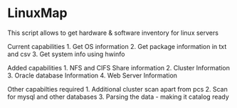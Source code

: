 # LinuxMap
This script allows to get hardware & software inventory for linux servers

Current capabilities
    1. Get OS information
    2. Get package information in txt and csv
    3. Get system info using hwinfo

Added capabilities
    1. NFS and CIFS Share information
    2. Cluster Information
    3. Oracle database Information
    4. Web Server Information

Other capabilties required
    1. Additional cluster scan apart from pcs
    2. Scan for mysql and other databases
    3. Parsing the data - making it catalog ready